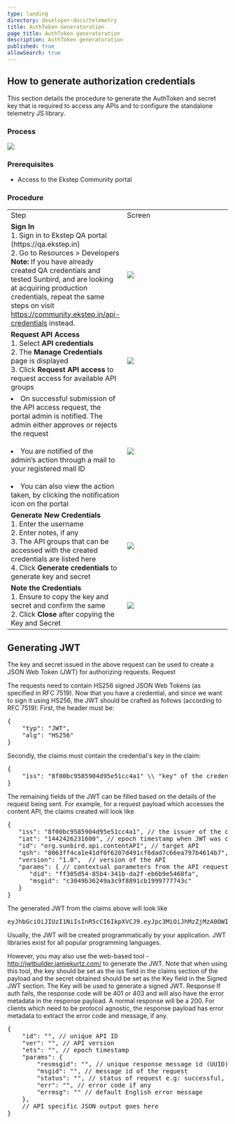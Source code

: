 ```yaml
---
type: landing
directory: developer-docs/telemetry
title: AuthToken Generatoration 
page_title: AuthToken generatoration
description: AuthToken generatoration
published: true
allowSearch: true
---
```


## How to generate authorization credentials

This section details the procedure to generate the AuthToken and secret key that is required to access any APIs and to configure the standalone telemetry JS library.

### Process

<img src="developer-docs/installation/images/telemetry_service2.png">

### Prerequisites

* Access to the Ekstep Community portal

### Procedure

<table>
  <tr>
    <td style="width:35%;">Step</td>
    <td style="width:65%;">Screen</td>
  </tr>
  <tr>
    <td><strong>Sign In</strong> <br>1. Sign in to  Ekstep QA portal (https://qa.ekstep.in) <br>2. Go to Resources > Developers <br> <strong>Note:</strong> If you have already created QA credentials and tested Sunbird, and are looking at acquiring production credentials, repeat the same steps on visit <a href="https://community.ekstep.in/api-credentials" target="_blank">https://community.ekstep.in/api-credentials</a> instead.</td>
    <td><img src="developer-docs/installation/images/telemetry_service3.png"></td>
  </tr>
  <tr>
    <td><strong>Request API Access</strong> <br>1. Select <strong>API credentials</strong> <br>2. The <strong>Manage Credentials</strong> page is displayed
<br>3. Click <strong>Request API access</strong> to request access for available API groups</td>
    <td><img src="developer-docs/installation/images/telemetry_service4.png"></td>
  </tr>
  <tr>
    <td><li>On successful submission of the API access request, the portal admin is notified. The admin either approves or rejects the request</li> <br><li> You are notified of the admin’s action through a mail to your registered mail ID </li> <br> <li>You can also view the action taken, by clicking the notification icon on the portal</li></td>
    <td><img src="developer-docs/installation/images/telemetry_service5.png"></td>
  </tr>
  <tr>
    <td><strong>Generate New Credentials</strong> <br>1. Enter the username <br>2. Enter notes, if any <br>3. The API groups that can be accessed with the created credentials are listed here <br>4. Click <strong>Generate credentials</strong> to generate key and secret</td>
    <td><img src="developer-docs/installation/images/telemetry_service6.png"></td>
  </tr>
  <tr>
    <td><strong>Note the Credentials</strong> <br>1. Ensure to copy the key and secret and confirm the same <br>2. Click <strong>Close</strong> after copying the Key and Secret
</td>
    <td><img src="developer-docs/installation/images/telemetry_service7.png"></td>
  </tr>
</table>

## Generating JWT

The key and secret issued in the above request can be used to create a JSON Web Token (JWT) for authorizing requests.
Request

The requests need to contain HS256 signed JSON Web Tokens (as specified in RFC 7519). Now that you have a credential, and since we want to sign it using HS256, the JWT should be crafted as follows (according to RFC 7519):
First, the header must be:

<pre>
{
    "typ": "JWT",
    "alg": "HS256"
}
</pre>


Secondly, the claims must contain the credential's key in the claim:

<pre>
{
    "iss": "8f00bc9585904d95e51cc4a1" \\ "key" of the credential  shared above.
}
</pre>

The remaining fields of the JWT can be filled based on the details of the request being sent. For example, for a request payload which accesses the content API, the claims created will look like

<pre>
{
   "iss": "8f00bc9585904d95e51cc4a1", // the issuer of the claim or the "key"
   "iat": "1442426231600", // epoch timestamp when JWT was created
   "id": "org.sunbird.api.contentAPI", // target API
   "qsh": "8063ff4ca1e41df0f6207d491cf6dad7c66ea797b4614b7", // hashed query string
   "version": "1.0",  // version of the API
   "params": { // contextual parameters from the API request
      "did": "ff305d54-85b4-341b-da2f-eb6b9e5460fa", 
      "msgid": "c3049b36249a3c9f8891cb1999777743c"
   }
}
</pre>

The generated JWT from the claims above will look like

<pre>
eyJhbGciOiJIUzI1NiIsInR5cCI6IkpXVCJ9.eyJpc3MiOiJhMzZjMzA0OWIzNjI0OWEzYzlmODg5MWNiMTI3MjQzYyIsImlhdCI6IjE0NDI0MjYyMzE2MDAiLCJpZCI6Im9yZy5la3N0ZXAuYXBpLmRhdGFTZXQiLCJxc2giOiI4MDYzZmY0Y2ExZTQxZGYwZjYyMDdkNDkxY2Y2ZGFkN2M2NmVhNzk3YjQ2MTRiNyIsInZlcnNpb24iOiIxLjAiLCJwYXJhbXMiOnsiZGlkIjoiZmYzMDVkNTQtODViNC0zNDFiLWRhMmYtZWI2YjllNTQ2MGZhIiwibXNnaWQiOiJjMzA0OWIzNjI0OWEzYzlmODg5MWNiMTk5OTc3Nzc0M2MifX0.rww4BN-EfnAXKTRltQChYA3KM31GzyEF-YpYvIBzw1I
</pre>

Usually, the JWT will be created programmatically by your application. JWT libraries exist for all popular programming languages.

However, you may also use the web-based tool - http://jwtbuilder.jamiekurtz.com/ to generate the JWT. Note that when using this tool, the key should be set as the iss field in the claims section of the payload and the secret obtained should be set as the Key field in the Signed JWT section. The Key will be used to generate a signed JWT.
Response
If auth fails, the response code will be 401 or 403 and will also have the error metadata in the response payload. A normal response will be a 200. For clients which need to be protocol agnostic, the response payload has error metadata to extract the error code and message, if any.

<pre>
{
    "id": "", // unique API ID
    "ver": "", // API version
    "ets": "", // epoch timestamp 
    "params": {
        "resmsgid": "", // unique response message id (UUID)
        "msgid": "", // message id of the request
        "status": "", // status of request e.g: successful, failed etc
        "err": "", // error code if any
        "errmsg": "" // default English error message
    },
    // API specific JSON output goes here
}
</pre>
